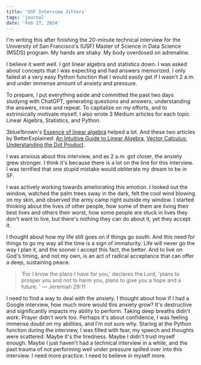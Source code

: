 ```yaml
---
title: 'USF Interview Jitters'
tags: 'journal'
date: 'Feb 27, 2024'
---
```


I'm writing this after finishing the 20-minute technical interview for the University of San Francisco's (USF) Master of Science in Data Science (MSDS) program. My hands are shaky. My body overdosed on adrenaline.

I believe it went well. I got linear algebra and statistics down. I was asked about concepts that I was expecting and had answers memorized. I only failed at a very easy Python function that I would easily get if I wasn't 2 a.m. and under immense amount of anxiety and pressure.

To prepare, I put everything aside and committed the past two days studying with ChatGPT, generating questions and answers, understanding the answers, rinse and repeat. To capitalize on my efforts, and to extrinsically motivate myself, I also wrote 3 Medium articles for each topic Linear Algebra, Statistics, and Python.

3blue1brown's [Essence of linear algebra](https://www.youtube.com/playlist?list=PLZHQObOWTQDPD3MizzM2xVFitgF8hE_ab) helped a lot. And these two articles by BetterExplained: [An Intuitive Guide to Linear Algebra](https://betterexplained.com/articles/linear-algebra-guide/), [Vector Calculus: Understanding the Dot Product](https://betterexplained.com/articles/vector-calculus-understanding-the-dot-product/).

I was anxious about this interview, and as 2 a.m. got closer, the anxiety grew stronger. I think it's because there is a lot on the line for this interview. I was terrified that one stupid mistake would obliterate my dream to be in SF.

I was actively working towards ameliorating this emotion. I looked out the window, watched the palm trees sway in the dark, felt the cool wind blowing on my skin, and observed the army camp right outside my window. I started thinking about the lives of other people, how some of them are living their best lives and others their worst, how some people are stuck in lives they don't want to live, but there's nothing they can do about it, yet they accept it.

I thought about how my life still goes on if things go south. And this need for things to go my way all the time is a sign of immaturity. Life will never go the way I plan it, and the sooner I accept this fact, the better. And to live on God's timing, and not my own, is an act of radical acceptance that can offer a deep, sustaining peace.

> 'For I know the plans I have for you,' declares the Lord, 'plans to prosper you and not to harm you, plans to give you a hope and a future. ' — Jeremiah 29:11

I need to find a way to deal with the anxiety. I thought about how if I had a Google interview, how much more would this anxiety grow? It's destructive and significantly impacts my ability to perform. Taking deep breaths didn't work. Prayer didn't work too. Perhaps it's about confidence, I was feeling immense doubt on my abilities, and I'm not sure why. Staring at the Python function during the interview, I was filled with fear, my speech and thoughts were scattered. Maybe it's the tiredness. Maybe I didn't trust myself enough. Maybe I just haven't had a technical interview in a while, and the past trauma of not performing well under pressure spilled over into this interview. I need more practice. I need to believe in myself more.
